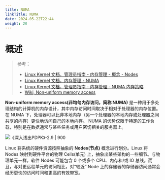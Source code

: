 ```yaml
---
title: NUMA
linkTitle: NUMA
date: 2024-05-22T22:44
weight: 20
---
```


# 概述

> 参考：
>
> - [Linux Kernel 文档，管理员指南 - 内存管理 - 概念 - Nodes](https://www.kernel.org/doc/html/latest/admin-guide/mm/concepts.html#nodes)
> - [Linux Kernel 文档，内存管理 - NUMA](https://www.kernel.org/doc/html/latest/mm/numa.html)
> - [Linux Kernel 文档，管理员指南 - 内存管理 - NUMA 内存策略](https://www.kernel.org/doc/html/latest/admin-guide/mm/numa_memory_policy.html)
> - [Wiki, Non-uniform memory access](https://en.wikipedia.org/wiki/Non-uniform_memory_access)

**Non-uniform memory access(非均匀内存访问，简称 NUMA)** 是一种用于多处理结构的计算机的内存设计，其中内存访问时间取决于相对于处理器的内存位置。在 NUMA 下，处理器可以比非本地内存（另一个处理器的本地内存或处理器之间共享的内存）更快地访问自己的本地内存。 NUMA 的优势仅限于特定的工作负载，特别是在数据通常与某些任务或用户密切相关的服务器上。

![《深入浅出PDPK》-2.9 | 900](https://notes-learning.oss-cn-beijing.aliyuncs.com/os/kernel/memory/numa_1.png)

Linux 将系统的硬件资源按照抽象的 **Nodes(节点)** 概念进行划分。Linux 将 Nodes 映射到硬件平台的物理 Cells(单元) 上，抽象出某些架构的一些细节。与物理单元一样，软件 Nodes 可能包含 0 个或多个 CPU、内存和/或 IO 总线。而且，与对更远程单元的访问相比，对“较近” Node 上的存储器的存储器访问通常会经历更快的访问时间和更高的有效带宽。
